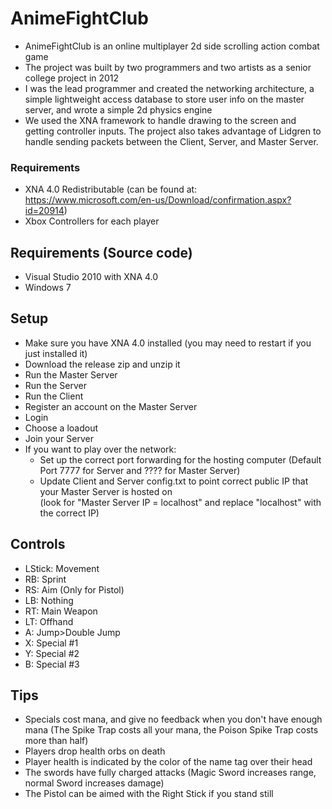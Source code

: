 # AnimeFightClub

- AnimeFightClub is an online multiplayer 2d side scrolling action combat game
- The project was built by two programmers and two artists as a senior college project in 2012
- I was the lead programmer and created the networking architecture, a simple lightweight access database to store user info on the master server, and wrote a simple 2d physics engine
- We used the XNA framework to handle drawing to the screen and getting controller inputs. The project also takes advantage of Lidgren to handle sending packets between the Client, Server, and Master Server.

### Requirements
- XNA 4.0 Redistributable (can be found at: https://www.microsoft.com/en-us/Download/confirmation.aspx?id=20914)
- Xbox Controllers for each player

## Requirements (Source code)

- Visual Studio 2010 with XNA 4.0
- Windows 7

## Setup

- Make sure you have XNA 4.0 installed (you may need to restart if you just installed it)
- Download the release zip and unzip it
- Run the Master Server
- Run the Server
- Run the Client
- Register an account on the Master Server
- Login
- Choose a loadout
- Join your Server
- If you want to play over the network:
  - Set up the correct port forwarding for the hosting computer (Default Port 7777 for Server and ???? for Master Server)
  - Update Client and Server config.txt to point correct public IP that your Master Server is hosted on  
    (look for "Master Server IP = localhost" and replace "localhost" with the correct IP)

## Controls

- LStick: Movement
- RB: Sprint
- RS: Aim (Only for Pistol)
- LB: Nothing
- RT: Main Weapon
- LT: Offhand
- A: Jump>Double Jump
- X: Special #1
- Y: Special #2
- B: Special #3

## Tips

- Specials cost mana, and give no feedback when you don't have enough mana (The Spike Trap costs all your mana, the Poison Spike Trap costs more than half)
- Players drop health orbs on death
- Player health is indicated by the color of the name tag over their head
- The swords have fully charged attacks (Magic Sword increases range, normal Sword increases damage)
- The Pistol can be aimed with the Right Stick if you stand still
